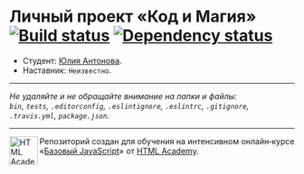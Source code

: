 # Личный проект «Код и Магия» [![Build status][travis-image]][travis-url] [![Dependency status][dependency-image]][dependency-url]

* Студент: [Юлия Антонова](https://up.htmlacademy.ru/javascript/6/user/39082).
* Наставник: `Неизвестно`.

---

_Не удаляйте и не обращайте внимание на папки и файлы:_<br>
_`bin`, `tests`, `.editorconfig`, `.eslintignore`, `.eslintrc`, `.gitignore`, `.travis.yml`, `package.json`._

---

<a href="https://htmlacademy.ru/intensive/javascript"><img align="left" width="50" height="50" title="HTML Academy" src="https://up.htmlacademy.ru/static/img/intensive/javascript/logo-for-github.svg"></a>

Репозиторий создан для обучения на интенсивном онлайн‑курсе «[Базовый JavaScript](https://htmlacademy.ru/intensive/javascript)» от [HTML Academy](https://htmlacademy.ru).

[travis-image]: https://travis-ci.org/htmlacademy-javascript/39082-code-and-magick.svg?branch=master
[travis-url]: https://travis-ci.org/htmlacademy-javascript/39082-code-and-magick
[dependency-image]: https://david-dm.org/htmlacademy-javascript/39082-code-and-magick.svg?style=flat-square
[dependency-url]: https://david-dm.org/htmlacademy-javascript/39082-code-and-magick
